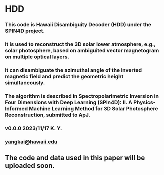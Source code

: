 # HDD
### This code is Hawaii Disambiguity Decoder (HDD) under the SPIN4D project.
### It is used to reconstruct the 3D solar lower atmosphere, e.g., solar photosphere, based on ambiguited vector magnetogram on multiple optical layers.
### It can disambiguate the azimuthal angle of the inverted magnetic field and predict the geometric height simultaneously.
### The algorithm is described in Spectropolarimetric Inversion in Four Dimensions with Deep Learning (SPIn4D): II. A Physics-Informed Machine Learning Method for 3D Solar Photosphere Reconstruction, submitted to ApJ.
### v0.0.0 2023/11/17 K. Y.
### yangkai@hawaii.edu
## The code and data used in this paper will be uploaded soon.
